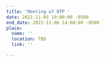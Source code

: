 ```yaml
---
title: 'Meeting of NTP '
date: 2021-11-05 19:00:00 -0500
end_date: 2021-11-06 14:00:00 -0500
place:
  name: ''
  location: TBD
  link: ''

---
```

